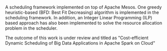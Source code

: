 A scheduling framework implemented on top of Apache Mesos. One greedy heuristic-based (BFD: Best Fit Decreasing) algorithm is implemented in the scheduling framework. In addition, an Integer Linear Programming (ILP) based approach has also been implemented to solve the resource allocation problem in the scheduler.

The outcome of this work is under review and titled as "Cost-efficient Dynamic Scheduling of Big Data Applications
in Apache Spark on Cloud"
